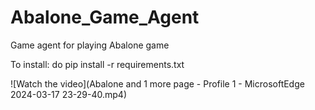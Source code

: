 # Abalone_Game_Agent
Game agent for playing Abalone game

To install: do pip install -r requirements.txt

![Watch the video](Abalone and 1 more page - Profile 1 - Microsoft​ Edge 2024-03-17 23-29-40.mp4)
